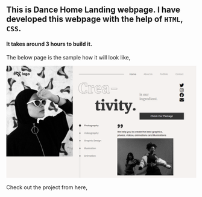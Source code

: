 ## This is Dance Home Landing webpage. I have developed this webpage with the help of `HTML`, `CSS`.

#### It takes around 3 hours to build it.


The below page is the sample how it will look like,

![Link](dancepage.png)

Check out the project from here,
